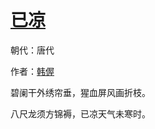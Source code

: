 # [已凉](http://so.gushiwen.org/view_37311.aspx)

朝代：唐代

作者：[韩偓](http://so.gushiwen.org/author_130.aspx)

碧阑干外绣帘垂，猩血屏风画折枝。 

八尺龙须方锦褥，已凉天气未寒时。

